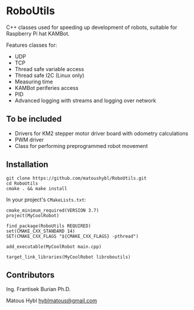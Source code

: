 RoboUtils
=========
C++ classes used for speeding up development of robots, suitable for Raspberry Pi hat KAMBot.

Features classes for:
* UDP
* TCP
* Thread safe variable access
* Thread safe I2C (Linux only)
* Measuring time
* KAMBot periferies access
* PID
* Advanced logging with streams and logging over network

## To be included
* Drivers for KM2 stepper motor driver board with odometry calculations
* PWM driver
* Class for performing preprogrammed robot movement

## Installation

```
git clone https://github.com/matoushybl/RoboUtils.git
cd RoboUtils
cmake . && make install
```

In your project's `CMakeLists.txt`:
```
cmake_minimum_required(VERSION 3.7)
project(MyCoolRobot)

find_package(RoboUtils REQUIRED)
set(CMAKE_CXX_STANDARD 14)
SET(CMAKE_CXX_FLAGS "${CMAKE_CXX_FLAGS} -pthread")

add_executable(MyCoolRobot main.cpp)

target_link_libraries(MyCoolRobot libroboutils)
```

## Contributors
Ing. Frantisek Burian Ph.D.

Matous Hybl [hyblmatous@gmail.com](mailto:hyblmatous@gmail.com)
